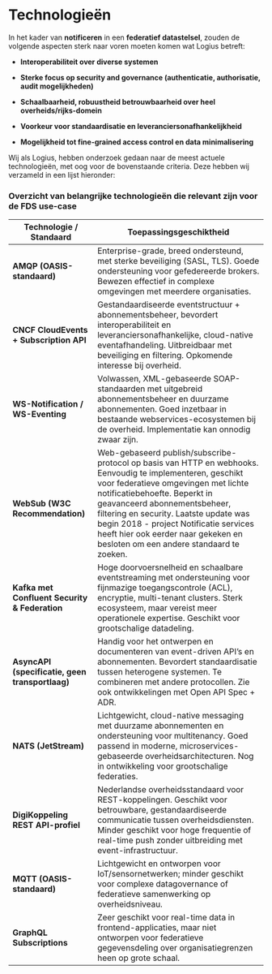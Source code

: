 # Technologieën 

In het kader van **notificeren** in een **federatief datastelsel**, zouden de volgende aspecten sterk naar voren moeten komen wat Logius betreft:

*   **Interoperabiliteit over diverse systemen**
    
*   **Sterke focus op security and governance (authenticatie, authorisatie, audit mogelijkheden)**
    
*   **Schaalbaarheid, robuustheid betrouwbaarheid over heel overheids/rijks-domein**
    
*   **Voorkeur voor standaardisatie en leveranciersonafhankelijkheid**
    
*   **Mogelijkheid tot fine-grained access control en data minimalisering**

Wij als Logius, hebben onderzoek gedaan naar de meest actuele technologieën, met oog voor de bovenstaande criteria. Deze hebben wij verzameld in een lijst hieronder:

### Overzicht van belangrijke technologieën die relevant zijn voor de FDS use-case


| Technologie / Standaard                         | Toepassingsgeschiktheid                                                                                                                                                                                                                                                                                                                                                                  |
| ----------------------------------------------- | ---------------------------------------------------------------------------------------------------------------------------------------------------------------------------------------------------------------------------------------------------------------------------------------------------------------------------------------------------------------------------------------- |
| **AMQP (OASIS-standaard)**                      | Enterprise-grade, breed ondersteund, met sterke beveiliging (SASL, TLS). Goede ondersteuning voor gefedereerde brokers. Bewezen effectief in complexe omgevingen met meerdere organisaties.                                                                                                                                                                                              |
| **CNCF CloudEvents + Subscription API**         | Gestandaardiseerde eventstructuur + abonnementsbeheer, bevordert interoperabiliteit en leveranciersonafhankelijke, cloud-native eventafhandeling. Uitbreidbaar met beveiliging en filtering. Opkomende interesse bij overheid.                                                                                                                                                           |
| **WS-Notification / WS-Eventing**               | Volwassen, XML-gebaseerde SOAP-standaarden met uitgebreid abonnementsbeheer en duurzame abonnementen. Goed inzetbaar in bestaande webservices-ecosystemen bij de overheid. Implementatie kan onnodig zwaar zijn.                                                                                                                                                                         |
| <br>**WebSub (W3C Recommendation)**<br>         | Web-gebaseerd publish/subscribe-protocol op basis van HTTP en webhooks. Eenvoudig te implementeren, geschikt voor federatieve omgevingen met lichte notificatiebehoefte. Beperkt in geavanceerd abonnementsbeheer, filtering en security. Laatste update was begin 2018 - project Notificatie services heeft hier ook eerder naar gekeken en besloten om een andere standaard te zoeken. |
| **Kafka met Confluent Security & Federation**   | Hoge doorvoersnelheid en schaalbare eventstreaming met ondersteuning voor fijnmazige toegangscontrole (ACL), encryptie, multi-tenant clusters. Sterk ecosysteem, maar vereist meer operationele expertise. Geschikt voor grootschalige datadeling.                                                                                                                                       |
| **AsyncAPI (specificatie, geen transportlaag)** | Handig voor het ontwerpen en documenteren van event-driven API’s en abonnementen. Bevordert standaardisatie tussen heterogene systemen. Te combineren met andere protocollen. Zie ook ontwikkelingen met Open API Spec + ADR.                                                                                                                                                            |
| **NATS (JetStream)**                            | Lichtgewicht, cloud-native messaging met duurzame abonnementen en ondersteuning voor multitenancy. Goed passend in moderne, microservices-gebaseerde overheidsarchitecturen. Nog in ontwikkeling voor grootschalige federaties.                                                                                                                                                          |
| **DigiKoppeling REST API-profiel**              | Nederlandse overheidsstandaard voor REST-koppelingen. Geschikt voor betrouwbare, gestandaardiseerde communicatie tussen overheidsdiensten. Minder geschikt voor hoge frequentie of real-time push zonder uitbreiding met event-infrastructuur.                                                                                                                                           |
| **MQTT (OASIS-standaard)**                      | Lichtgewicht en ontworpen voor IoT/sensornetwerken; minder geschikt voor complexe datagovernance of federatieve samenwerking op overheidsniveau.                                                                                                                                                                                                                                         |
| **GraphQL Subscriptions**                       | Zeer geschikt voor real-time data in frontend-applicaties, maar niet ontworpen voor federatieve gegevensdeling over organisatiegrenzen heen op grote schaal.                                                                                                                                                                                                                             |
